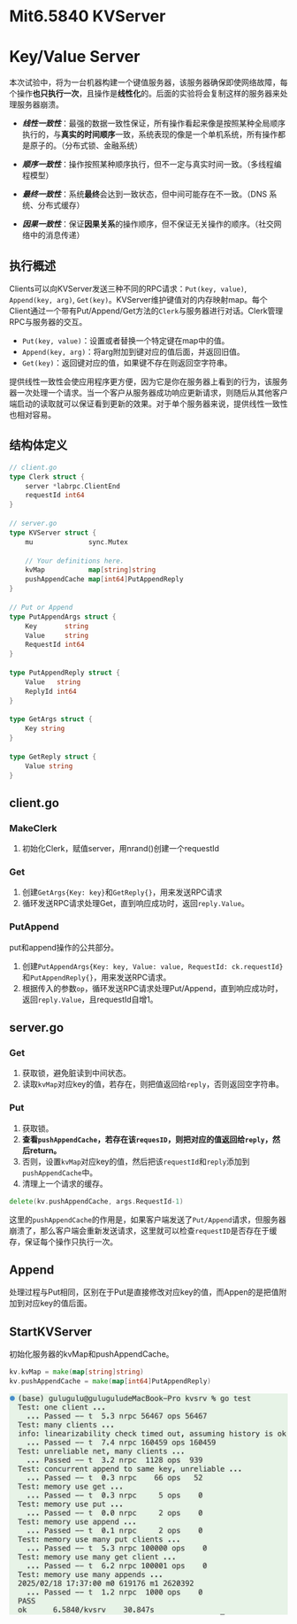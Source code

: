 # Mit6.5840 KVServer


# Key/Value Server

本次试验中，将为一台机器构建一个键值服务器，该服务器确保即使网络故障，每个操作**也只执行一次**，且操作是**线性化**的。后面的实验将会复制这样的服务器来处理服务器崩溃。

* ***线性一致性***：最强的数据一致性保证，所有操作看起来像是按照某种全局顺序执行的，与**真实的时间顺序**一致，系统表现的像是一个单机系统，所有操作都是原子的。（分布式锁、金融系统）

* ***顺序一致性***：操作按照某种顺序执行，但不一定与真实时间一致。（多线程编程模型）

* ***最终一致性***：系统**最终**会达到一致状态，但中间可能存在不一致。（DNS 系统、分布式缓存）

* ***因果一致性***：保证**因果关系**的操作顺序，但不保证无关操作的顺序。（社交网络中的消息传递）


## 执行概述

Clients可以向KVServer发送三种不同的RPC请求：`Put(key, value)`, `Append(key, arg)`,  `Get(key)`。KVServer维护键值对的内存映射map。每个Client通过一个带有Put/Append/Get方法的`Clerk`与服务器进行对话。Clerk管理RPC与服务器的交互。

* `Put(key, value)`：设置或者替换一个特定键在map中的值。
* `Append(key, arg)`：将arg附加到键对应的值后面，并返回旧值。
* `Get(key)`：返回键对应的值，如果键不存在则返回空字符串。

提供线性一致性会使应用程序更方便，因为它是你在服务器上看到的行为，该服务器一次处理一个请求。当一个客户从服务器成功响应更新请求，则随后从其他客户端启动的读取就可以保证看到更新的效果。对于单个服务器来说，提供线性一致性也相对容易。

## 结构体定义
```go
// client.go
type Clerk struct {
	server *labrpc.ClientEnd
	requestId int64
}

// server.go
type KVServer struct {
	mu              sync.Mutex

	// Your definitions here.
	kvMap           map[string]string
	pushAppendCache map[int64]PutAppendReply
}

// Put or Append
type PutAppendArgs struct {
	Key       string
	Value     string
	RequestId int64
}

type PutAppendReply struct {
	Value   string
	ReplyId int64
}

type GetArgs struct {
	Key string
}

type GetReply struct {
	Value string
}
```

## client.go
### MakeClerk
1. 初始化Clerk，赋值server，用nrand()创建一个requestId

### Get
1. 创建`GetArgs{Key: key}`和`GetReply{}`，用来发送RPC请求
1. 循环发送RPC请求处理Get，直到响应成功时，返回`reply.Value`。

### PutAppend
put和append操作的公共部分。
1. 创建`PutAppendArgs{Key: key, Value: value, RequestId: ck.requestId}`和`PutAppendReply{}`，用来发送RPC请求。
1. 根据传入的参数`op`，循环发送RPC请求处理Put/Append，直到响应成功时，返回`reply.Value`，且requestId自增1。

## server.go
### Get
1. 获取锁，避免脏读到中间状态。
1. 读取`kvMap`对应key的值，若存在，则把值返回给`reply`，否则返回空字符串。

### Put
1. 获取锁。
1. **查看`pushAppendCache`，若存在该`requesID`，则把对应的值返回给`reply`，然后return。**
1. 否则，设置`kvMap`对应key的值，然后把该`requestId`和`reply`添加到`pushAppendCache`中。
1. 清理上一个请求的缓存。
```go
delete(kv.pushAppendCache, args.RequestId-1)
```

这里的`pushAppendCache`的作用是，如果客户端发送了`Put/Append`请求，但服务器崩溃了，那么客户端会重新发送请求，这里就可以检查`requestID`是否存在于缓存，保证每个操作只执行一次。

## Append
处理过程与Put相同，区别在于Put是直接修改对应key的值，而Appen的是把值附加到对应key的值后面。

## StartKVServer
初始化服务器的kvMap和pushAppendCache。
```go
kv.kvMap = make(map[string]string)
kv.pushAppendCache = make(map[int64]PutAppendReply)
```

![](./pics/pass.jpg)








